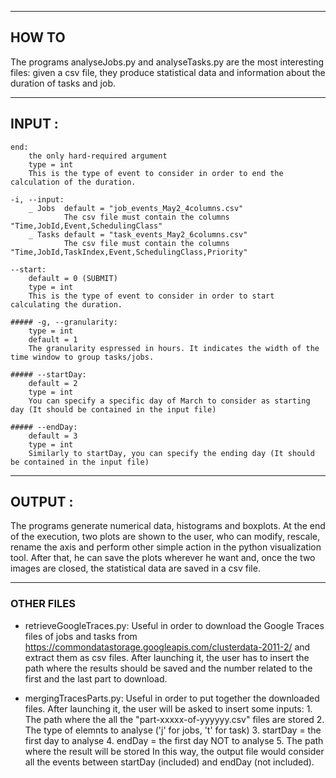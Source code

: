 ***********************
## HOW TO
The programs analyseJobs.py and analyseTasks.py are the most interesting files: given a csv file, they produce statistical data and information about the duration of tasks and job.

***********************
## INPUT :
	
	end: 
		the only hard-required argument
		type = int
		This is the type of event to consider in order to end the calculation of the duration.

	-i, --input: 
		_ Jobs  default = "job_events_May2_4columns.csv"
				The csv file must contain the columns "Time,JobId,Event,SchedulingClass"
		_ Tasks default = "task_events_May2_6columns.csv"
				The csv file must contain the columns "Time,JobId,TaskIndex,Event,SchedulingClass,Priority"

	--start: 
		default = 0 (SUBMIT)
		type = int
		This is the type of event to consider in order to start calculating the duration.
	
	##### -g, --granularity: 
		type = int
		default = 1
		The granularity espressed in hours. It indicates the width of the time window to group tasks/jobs.

	##### --startDay: 
		default = 2
		type = int
		You can specify a specific day of March to consider as starting day (It should be contained in the input file)
	
	##### --endDay: 
		default = 3
		type = int
		Similarly to startDay, you can specify the ending day (It should be contained in the input file)

*****************************
## OUTPUT :

The programs generate numerical data, histograms and boxplots.
At the end of the execution, two plots are shown to the user, who can modify, rescale, rename the axis and perform other simple action in the python visualization tool.
After that, he can save the plots wherever he want and, once the two images are closed, the statistical data are saved in a csv file.

*****************************
### OTHER FILES

- retrieveGoogleTraces.py:
	Useful in order to download the Google Traces files of jobs and tasks from https://commondatastorage.googleapis.com/clusterdata-2011-2/ and extract them as csv files.
	After launching it, the user has to insert the path where the results should be saved and the number related to the first and the last part to download.


- mergingTracesParts.py:
	Useful in order to put together the downloaded files.
	After launching it, the user will be asked to insert some inputs:
		1. The path where the all the "part-xxxxx-of-yyyyyy.csv" files are stored
		2. The type of elemnts to analyse ('j' for jobs, 't' for task)
		3. startDay = the first day to analyse
		4. endDay   = the first day NOT to analyse
		5. The path where the result will be stored
	In this way, the output file would consider all the events between startDay (included) and endDay (not included).

